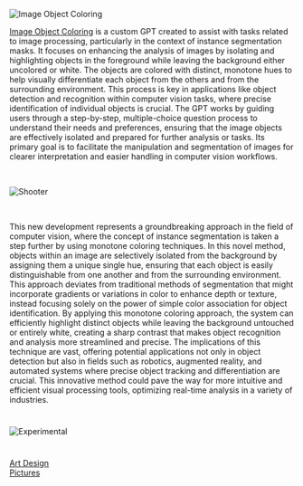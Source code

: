 ![Image Object Coloring](https://github.com/user-attachments/assets/a405bd12-0835-4dbc-a251-b90870131860)

[Image Object Coloring](https://chatgpt.com/g/g-686413bffe8c81918fa5faf347ef2aa0-image-object-coloring) is a custom GPT created to assist with tasks related to image processing, particularly in the context of instance segmentation masks. It focuses on enhancing the analysis of images by isolating and highlighting objects in the foreground while leaving the background either uncolored or white. The objects are colored with distinct, monotone hues to help visually differentiate each object from the others and from the surrounding environment. This process is key in applications like object detection and recognition within computer vision tasks, where precise identification of individual objects is crucial. The GPT works by guiding users through a step-by-step, multiple-choice question process to understand their needs and preferences, ensuring that the image objects are effectively isolated and prepared for further analysis or tasks. Its primary goal is to facilitate the manipulation and segmentation of images for clearer interpretation and easier handling in computer vision workflows.

<br>

![Shooter](https://github.com/user-attachments/assets/e031c100-1c0a-436b-893e-b330e0c318f5)

<br>

This new development represents a groundbreaking approach in the field of computer vision, where the concept of instance segmentation is taken a step further by using monotone coloring techniques. In this novel method, objects within an image are selectively isolated from the background by assigning them a unique single hue, ensuring that each object is easily distinguishable from one another and from the surrounding environment. This approach deviates from traditional methods of segmentation that might incorporate gradients or variations in color to enhance depth or texture, instead focusing solely on the power of simple color association for object identification. By applying this monotone coloring approach, the system can efficiently highlight distinct objects while leaving the background untouched or entirely white, creating a sharp contrast that makes object recognition and analysis more streamlined and precise. The implications of this technique are vast, offering potential applications not only in object detection but also in fields such as robotics, augmented reality, and automated systems where precise object tracking and differentiation are crucial. This innovative method could pave the way for more intuitive and efficient visual processing tools, optimizing real-time analysis in a variety of industries.

#
![Experimental](https://github.com/user-attachments/assets/798a4594-0b73-4002-90a4-add74594bee5)
#

[Art Design](https://github.com/sourceduty/Art_Design)
<br>
[Pictures](https://github.com/sourceduty/Pictures)
